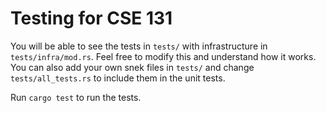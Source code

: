# Testing for CSE 131

You will be able to see the tests in `tests/` with infrastructure in `tests/infra/mod.rs`. Feel free to modify this and understand how it works. You can also add your own snek files in `tests/` and change `tests/all_tests.rs` to include them in the unit tests.

Run `cargo test` to run the tests.